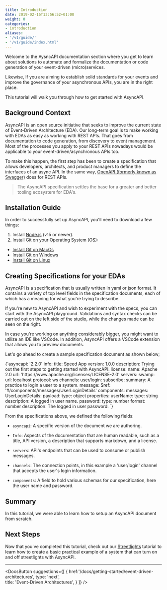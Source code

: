 ```yaml
---
title: Introduction
date: 2019-02-16T13:56:52+01:00
weight: 0
categories:
- introduction
aliases:
- '/v1/guide/'
- '/v1/guide/index.html'
---
```


Welcome to the AysncAPI documentation section where you get to learn about solutions to automate and formalize the documentation or code generation of your event-driven (micro)services.

Likewise, If you are aiming to establish solid standards for your events and improve the governance of your asynchronous APIs, you are in the right place.

This tutorial will walk you through how to get started with AsyncAPI. 


## Background Context

AsyncAPI is an open source initiative that seeks to improve the current state of Event-Driven Architecture (EDA). Our long-term goal is to make working with EDAs as easy as working with REST APIs. That goes from documentation to code generation, from discovery to event management. Most of the processes you apply to your REST APIs nowadays would be applicable to your event-driven/asynchronous APIs too.

To make this happen, the first step has been to create a specification that allows developers, architects, and product managers to define the interfaces of an async API. In the same way, [OpenAPI (formerly known as Swagger)](https://github.com/OAI/OpenAPI-Specification) does for REST APIs.

> The AsyncAPI specification settles the base for a greater and better tooling ecosystem for EDA's.

## Installation Guide
In order to successfully set up AsyncAPI, you'll need to download a few things:

1. Install [Node.js](https://nodejs.org/en/download/) (v15 or newer).
2. Install Git on your Operating System (OS):
  - [Install Git on MacOs](https://git-scm.com/download/mac)
  - [Install Git on Windows](https://git-scm.com/download/win)
  - [Install Git on Linux](https://git-scm.com/download/linux)

## Creating Specifications for your EDAs
AsyncAPI is a specification that is usually written in yaml or json format. It contains a variety of top level fields in the specification documents, each of which has a meaning for what you're trying to describe.

If you're new to AsyncAPI and wish to experiment with the specs, you can start with the AsyncAPI playground. Validations and syntax checks can be carried out on the left side of the studio, while the changes made can be seen on the right.

In case you're working on anything considerably bigger, you might want to utilize an IDE like VSCode. In addition, AsyncAPI offers a VSCode extension that allows you to preview documents.

Let's go ahead to create a sample specification document as shown below;

<CodeBlock>
{`asyncapi: '2.2.0'
info:
  title: Speed App
  version: 1.0.0
  description: Trying out the first steps to getting started with AsyncAPI.
  license:
    name: Apache 2.0
    url: 'https://www.apache.org/licenses/LICENSE-2.0'
servers:
  swamp:
    url: localhost
    protocol: ws
channels:
  user/login:
    subscribe:
      summary: A practice to login a user to a system.    
      message:
        $ref: '#/components/messages/UserLoginDetails'
components:
  messages:
    UserLoginDetails:
      payload:
        type: object
        properties:
          userName:
            type: string
            description: A logged in user name.
          password:
            type: number
            format: number
            description: The logged in user password.
          `}
</CodeBlock>

From the specifications above, we defined the following fields:

- `asyncapi`: A specific version of the document we are authoring.

- `Info`: Aspects of the documentation that are human readable, such as a title, API version, a description that supports markdown, and a license.

- `servers`: API's endpoints that can be used to consume or publish messages.

- `channels`: The connection points, in this example a 'user/login' channel that accepts the user's login information.

- `components`: A field to hold various schemas for our specification, here the user name and password.


## Summary
In this tutorial, we were able to learn how to setup an AsyncAPI document from scratch.

## Next Steps
Now that you've completed this tutorial, check out our [Streetlights](https://www.asyncapi.com/docs/tutorials/streetlights) tutorial to learn how to create a basic practical example of a system that can turn on and off streetlights with AsyncAPI.


---

<DocsButton
 suggestions={[
   {
      href:'/docs/getting-started/event-driven-architectures',
      type: 'next',  
      title: 'Event-Driven Architectures',
   }
 ]}
/>
